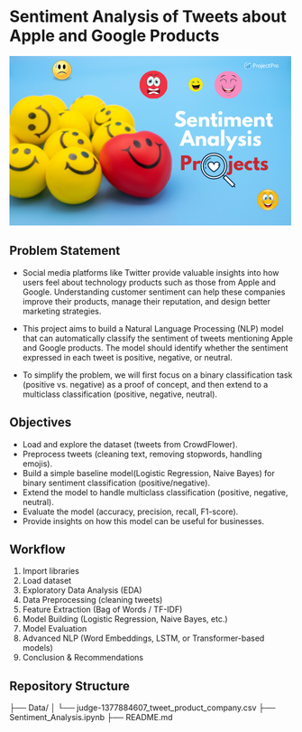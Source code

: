 
# Sentiment Analysis of Tweets about Apple and Google Products
![Sentiment Analysis](Image/Sentiment_Analysis_Projects.png)

## Problem Statement
- Social media platforms like Twitter provide valuable insights into how users feel about technology products such as those from Apple and Google. Understanding customer sentiment can help these companies improve their products, manage their reputation, and design better marketing strategies.

- This project aims to build a Natural Language Processing (NLP) model that can automatically classify the sentiment of tweets mentioning Apple and Google products. The model should identify whether the sentiment expressed in each tweet is positive, negative, or neutral.

- To simplify the problem, we will first focus on a binary classification task (positive vs. negative) as a proof of concept, and then extend to a multiclass classification (positive, negative, neutral).

## Objectives
- Load and explore the dataset (tweets from CrowdFlower).
- Preprocess tweets (cleaning text, removing stopwords, handling emojis).  
- Build a simple baseline model(Logistic Regression, Naive Bayes) for binary sentiment classification (positive/negative).  
- Extend the model to handle multiclass classification (positive, negative, neutral).  
- Evaluate the model (accuracy, precision, recall, F1-score).  
- Provide insights on how this model can be useful for businesses.  

## Workflow
1. Import libraries  
2. Load dataset  
3. Exploratory Data Analysis (EDA)  
4. Data Preprocessing (cleaning tweets)  
5. Feature Extraction (Bag of Words / TF-IDF)  
6. Model Building (Logistic Regression, Naive Bayes, etc.)  
7. Model Evaluation  
8. Advanced NLP (Word Embeddings, LSTM, or Transformer-based models)  
9. Conclusion & Recommendations


## Repository Structure
├── Data/
│ └── judge-1377884607_tweet_product_company.csv
├── Sentiment_Analysis.ipynb 
├── README.md 

